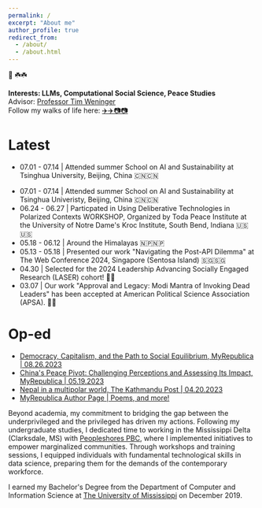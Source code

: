 ```yaml
---
permalink: /
excerpt: "About me"
author_profile: true
redirect_from: 
  - /about/
  - /about.html
---
```


🙏 ☘️☘️

<b>Interests: LLMs, Computational Social Science, Peace Studies</b> <br>
Advisor: <a href= "https://engineering.nd.edu/faculty/tim-weninger/">Professor Tim Weninger</a> <br>
Follow my walks of life here: <a href= "https://www.instagram.com/amrit_poudel1/?hl=en"> ✈️✈️📷📷 </a>

Latest
======

<ul>
  <li>07.01 - 07.14 | Attended summer School on AI and Sustainability at Tsinghua University, Beijing, China 🇨🇳🇨🇳</li>
</ul>

*  07.01 - 07.14 | Attended summer School on AI and Sustainability at Tsinghua Univeristy, Beijing, China 🇨🇳🇨🇳 <br>
* 06.24 - 06.27 | Particpated in Using Deliberative Technologies in Polarized Contexts WORKSHOP, Organized by Toda Peace Institute at the University of Notre Dame's Kroc Institute, South Bend, Indiana 🇺🇸🇺🇸 <br>
* 05.18 - 06.12 | Around the Himalayas 🇳🇵🇳🇵<br>
* 05.13 - 05.18 | Presented our work "Navigating the Post-API Dilemma" at The Web Conference 2024, Singapore (Sentosa Island) 🇸🇬🇸🇬 <br>
* 04.30 | Selected for the 2024 Leadership Advancing Socially Engaged Research (LASER) cohort! 🎉🎉 <br>
* 03.07 | Our work "Approval and Legacy: Modi Mantra of Invoking Dead Leaders" has been accepted at American Political Science Association (APSA). 🎉🎉<br>


Op-ed
======

* <a href= "https://myrepublica.nagariknetwork.com/news/democracy-capitalism-and-the-path-to-social-equilibrium/">Democracy, Capitalism, and the Path to Social Equilibrium, MyRepublica | 08.26.2023</a>
* <a href= "https://myrepublica.nagariknetwork.com/news/china-s-peace-pivot-challenging-perceptions-and-assessing-its-impact/">China's Peace Pivot: Challenging Perceptions and Assessing Its Impact, MyRepublica | 05.19.2023</a>
* <a href= "https://kathmandupost.com/columns/2023/04/20/rise-of-multipolarity-and-nepal">Nepal in a multipolar world, The Kathmandu Post | 04.20.2023</a>
* <a href= "https://myrepublica.nagariknetwork.com/news/author/1950">MyRepublica Author Page | Poems, and more!</a>


Beyond academia, my commitment to bridging the gap between the underprivileged and the privileged has driven my actions. Following my undergraduate studies, I dedicated time to working in the Mississippi Delta (Clarksdale, MS) with <a href = "https://peopleshores.com">Peopleshores PBC</a>, where I implemented initiatives to empower marginalized communities. Through workshops and training sessions, I equipped individuals with fundamental technological skills in data science, preparing them for the demands of the contemporary workforce.

I earned my Bachelor's Degree from the Department of Computer and Information Science at <a href="https://www.olemiss.edu/"> The University of Mississippi</a> on December 2019.




